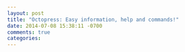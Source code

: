 ```yaml
---
layout: post
title: "Octopress: Easy information, help and commands!"
date: 2014-07-08 15:38:11 -0700
comments: true
categories: 
---
```

